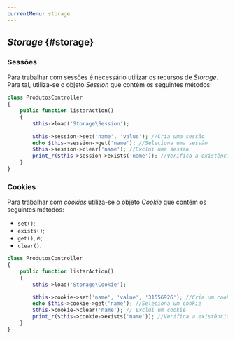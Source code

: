 ```yaml
---
currentMenu: storage
---
```

## *Storage* {#storage}

### Sessões

Para trabalhar com sessões é necessário utilizar os recursos de *Storage*. Para tal, utiliza-se o objeto *Session* que contém os seguintes métodos:

```php
class ProdutosController
{
    public function listarAction()
    {
        $this->load('Storage\Session');

        $this->session->set('name', 'value'); //Cria uma sessão
        echo $this->session->get('name'); //Seleciona uma sessão
        $this->session->clear('name'); //Exclui uma sessão
        print_r($this->session->exists('name')); //Verifica a existência de uma sessão
    }
}
```

### Cookies

Para trabalhar com *cookies* utiliza-se o objeto *Cookie* que contém os seguintes métodos:

+ `set()`;
+ `exists()`;
+ `get()`, e;
+ `clear()`.

```php
class ProdutosController
{
    public function listarAction()
    {
        $this->load('Storage\Cookie');

        $this->cookie->set('name', 'value', '31556926'); //Cria um cookie ($name, $value, $time)
        echo $this->cookie->get('name'); //Seleciona um cookie
        $this->cookie->clear('name'); // Exclui um cookie
        print_r($this->cookie->exists('name')); //Verifica a existência do cookie
    }
}
```